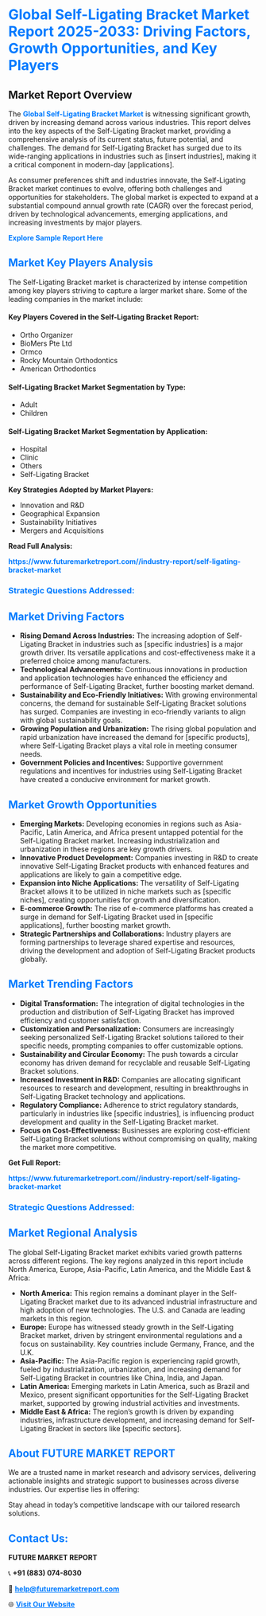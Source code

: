 <h1 style="color: #007BFF;">Global Self-Ligating Bracket Market Report 2025-2033: Driving Factors, Growth Opportunities, and Key Players</h1>

<section id="overview">
<h2>Market Report Overview</h2>
<p>The <a href="https://www.futuremarketreport.com//industry-report/self-ligating-bracket-market" style="color: #007BFF; text-decoration: none;"><strong>Global Self-Ligating Bracket Market</strong></a> is witnessing significant growth, driven by increasing demand across various industries. This report delves into the key aspects of the Self-Ligating Bracket market, providing a comprehensive analysis of its current status, future potential, and challenges. The demand for Self-Ligating Bracket has surged due to its wide-ranging applications in industries such as [insert industries], making it a critical component in modern-day [applications].</p>
<p>As consumer preferences shift and industries innovate, the Self-Ligating Bracket market continues to evolve, offering both challenges and opportunities for stakeholders. The global market is expected to expand at a substantial compound annual growth rate (CAGR) over the forecast period, driven by technological advancements, emerging applications, and increasing investments by major players.</p>
</section>

<section id="overview">
<p><a href="https://www.futuremarketreport.com//request-sample/reportId=90702" style="color: #007BFF; text-decoration: none;"><strong>Explore Sample Report Here</strong></a></p>
</section>

<section id="key-players">
<h2 style="color: #007BFF;">Market Key Players Analysis</h2>
<p>The Self-Ligating Bracket market is characterized by intense competition among key players striving to capture a larger market share. Some of the leading companies in the market include:</p>
<h4>Key Players Covered in the Self-Ligating Bracket Report:</h4>
<ul><li>Ortho Organizer</li><li>BioMers Pte Ltd</li><li>Ormco</li><li>Rocky Mountain Orthodontics</li><li>American Orthodontics</li></ul>
<h4>Self-Ligating Bracket Market Segmentation by Type:</h4>
<ul><li>Adult</li><li>Children</li></ul>

<h4>Self-Ligating Bracket Market Segmentation by Application:</h4>
<ul><li>Hospital</li><li>Clinic</li><li>Others</li><li>Self-Ligating Bracket</li></ul>
<p><strong>Key Strategies Adopted by Market Players:</strong></p>
<ul>
<li>Innovation and R&D</li>
<li>Geographical Expansion</li>
<li>Sustainability Initiatives</li>
<li>Mergers and Acquisitions</li>
</ul>
</section>

<section>
<p><strong>Read Full Analysis: </strong></p><a href="https://www.futuremarketreport.com//industry-report/self-ligating-bracket-market" style="color: #007BFF; text-decoration: none;"><strong>https://www.futuremarketreport.com//industry-report/self-ligating-bracket-market</strong></a>
<h3 style="color: #007BFF;">Strategic Questions Addressed:</h3>
</section>

<section id="driving-factors">
<h2 style="color: #007BFF;">Market Driving Factors</h2>
<ul>
<li><strong>Rising Demand Across Industries:</strong> The increasing adoption of Self-Ligating Bracket in industries such as [specific industries] is a major growth driver. Its versatile applications and cost-effectiveness make it a preferred choice among manufacturers.</li>
<li><strong>Technological Advancements:</strong> Continuous innovations in production and application technologies have enhanced the efficiency and performance of Self-Ligating Bracket, further boosting market demand.</li>
<li><strong>Sustainability and Eco-Friendly Initiatives:</strong> With growing environmental concerns, the demand for sustainable Self-Ligating Bracket solutions has surged. Companies are investing in eco-friendly variants to align with global sustainability goals.</li>
<li><strong>Growing Population and Urbanization:</strong> The rising global population and rapid urbanization have increased the demand for [specific products], where Self-Ligating Bracket plays a vital role in meeting consumer needs.</li>
<li><strong>Government Policies and Incentives:</strong> Supportive government regulations and incentives for industries using Self-Ligating Bracket have created a conducive environment for market growth.</li>
</ul>
</section>

<section id="growth-opportunities">
<h2 style="color: #007BFF;">Market Growth Opportunities</h2>
<ul>
<li><strong>Emerging Markets:</strong> Developing economies in regions such as Asia-Pacific, Latin America, and Africa present untapped potential for the Self-Ligating Bracket market. Increasing industrialization and urbanization in these regions are key growth drivers.</li>
<li><strong>Innovative Product Development:</strong> Companies investing in R&D to create innovative Self-Ligating Bracket products with enhanced features and applications are likely to gain a competitive edge.</li>
<li><strong>Expansion into Niche Applications:</strong> The versatility of Self-Ligating Bracket allows it to be utilized in niche markets such as [specific niches], creating opportunities for growth and diversification.</li>
<li><strong>E-commerce Growth:</strong> The rise of e-commerce platforms has created a surge in demand for Self-Ligating Bracket used in [specific applications], further boosting market growth.</li>
<li><strong>Strategic Partnerships and Collaborations:</strong> Industry players are forming partnerships to leverage shared expertise and resources, driving the development and adoption of Self-Ligating Bracket products globally.</li>
</ul>
</section>

<section id="trending-factors">
<h2 style="color: #007BFF;">Market Trending Factors</h2>
<ul>
<li><strong>Digital Transformation:</strong> The integration of digital technologies in the production and distribution of Self-Ligating Bracket has improved efficiency and customer satisfaction.</li>
<li><strong>Customization and Personalization:</strong> Consumers are increasingly seeking personalized Self-Ligating Bracket solutions tailored to their specific needs, prompting companies to offer customizable options.</li>
<li><strong>Sustainability and Circular Economy:</strong> The push towards a circular economy has driven demand for recyclable and reusable Self-Ligating Bracket solutions.</li>
<li><strong>Increased Investment in R&D:</strong> Companies are allocating significant resources to research and development, resulting in breakthroughs in Self-Ligating Bracket technology and applications.</li>
<li><strong>Regulatory Compliance:</strong> Adherence to strict regulatory standards, particularly in industries like [specific industries], is influencing product development and quality in the Self-Ligating Bracket market.</li>
<li><strong>Focus on Cost-Effectiveness:</strong> Businesses are exploring cost-efficient Self-Ligating Bracket solutions without compromising on quality, making the market more competitive.</li>
</ul>
</section>

<section>
<p><strong>Get Full Report: </strong></p><a href="https://www.futuremarketreport.com//industry-report/self-ligating-bracket-market" style="color: #007BFF; text-decoration: none;"><strong>https://www.futuremarketreport.com//industry-report/self-ligating-bracket-market</strong></a>
<h3 style="color: #007BFF;">Strategic Questions Addressed:</h3>
</section>


<section id="regional-analysis">
<h2 style="color: #007BFF;">Market Regional Analysis</h2>
<p>The global Self-Ligating Bracket market exhibits varied growth patterns across different regions. The key regions analyzed in this report include North America, Europe, Asia-Pacific, Latin America, and the Middle East & Africa:</p>
<ul>
<li><strong>North America:</strong> This region remains a dominant player in the Self-Ligating Bracket market due to its advanced industrial infrastructure and high adoption of new technologies. The U.S. and Canada are leading markets in this region.</li>
<li><strong>Europe:</strong> Europe has witnessed steady growth in the Self-Ligating Bracket market, driven by stringent environmental regulations and a focus on sustainability. Key countries include Germany, France, and the U.K.</li>
<li><strong>Asia-Pacific:</strong> The Asia-Pacific region is experiencing rapid growth, fueled by industrialization, urbanization, and increasing demand for Self-Ligating Bracket in countries like China, India, and Japan.</li>
<li><strong>Latin America:</strong> Emerging markets in Latin America, such as Brazil and Mexico, present significant opportunities for the Self-Ligating Bracket market, supported by growing industrial activities and investments.</li>
<li><strong>Middle East & Africa:</strong> The region’s growth is driven by expanding industries, infrastructure development, and increasing demand for Self-Ligating Bracket in sectors like [specific sectors].</li>
</ul>
</section>

<footer>
<h2 style="color: #007BFF;">About FUTURE MARKET REPORT</h2>
<p>We are a trusted name in market research and advisory services, delivering actionable insights and strategic support to businesses across diverse industries. Our expertise lies in offering:</p>

<p>Stay ahead in today’s competitive landscape with our tailored research solutions.</p>

<h2 style="color: #007BFF;">Contact Us:</h2>
<p><strong>FUTURE MARKET REPORT</strong></p>
<p>📞 <strong>+91 (883) 074-8030</strong></p>
<p>📧 <strong><a href="mailto:help@futuremarketreport.com" style="color: #007BFF;">help@futuremarketreport.com</a></strong></p>
<p>🌐 <strong><a href="https://www.futuremarketreport.com/" style="color: #007BFF;">Visit Our Website</a></strong></p>
</footer>